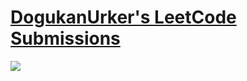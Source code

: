 # [DogukanUrker's LeetCode Submissions](https://leetcode.com/DogukanUrker/)
![](https://leetcard.jacoblin.cool/DogukanUrker?ext=heatmap)
